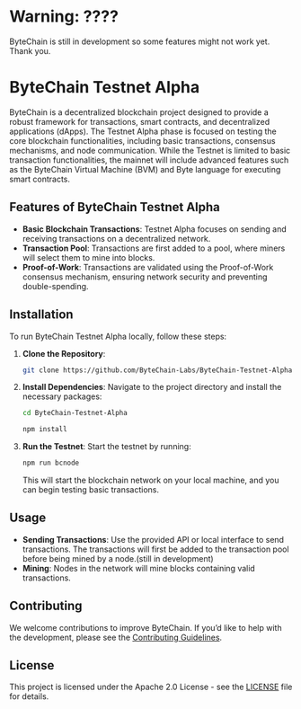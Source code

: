 # Warning: ????
ByteChain is still in development so some features might not work yet. Thank you.


# ByteChain Testnet Alpha
ByteChain is a decentralized blockchain project designed to provide a robust framework for transactions, smart contracts, and decentralized applications (dApps). The Testnet Alpha phase is focused on testing the core blockchain functionalities, including basic transactions, consensus mechanisms, and node communication. While the Testnet is limited to basic transaction functionalities, the mainnet will include advanced features such as the ByteChain Virtual Machine (BVM) and Byte language for executing smart contracts.

## Features of ByteChain Testnet Alpha
- **Basic Blockchain Transactions**: Testnet Alpha focuses on sending and receiving transactions on a decentralized network.
- **Transaction Pool**: Transactions are first added to a pool, where miners will select them to mine into blocks.
- **Proof-of-Work**: Transactions are validated using the Proof-of-Work consensus mechanism, ensuring network security and preventing double-spending.


## Installation
To run ByteChain Testnet Alpha locally, follow these steps:

1. **Clone the Repository**:
    ```bash
    git clone https://github.com/ByteChain-Labs/ByteChain-Testnet-Alpha.git
    ```

2. **Install Dependencies**:
    Navigate to the project directory and install the necessary packages:
    ```bash
    cd ByteChain-Testnet-Alpha
    ```
    ```bash
    npm install
    ```


3. **Run the Testnet**:
    Start the testnet by running:
    ```bash
    npm run bcnode
    ```

    This will start the blockchain network on your local machine, and you can begin testing basic transactions.

## Usage
- **Sending Transactions**: Use the provided API or local interface to send transactions. The transactions will first be added to the transaction pool before being mined by a node.(still in development)
- **Mining**: Nodes in the network will mine blocks containing valid transactions.

## Contributing
We welcome contributions to improve ByteChain. If you’d like to help with the development, please see the [Contributing Guidelines](CONTRIBUTING.md).

## License
This project is licensed under the Apache 2.0 License - see the [LICENSE](LICENSE) file for details.
